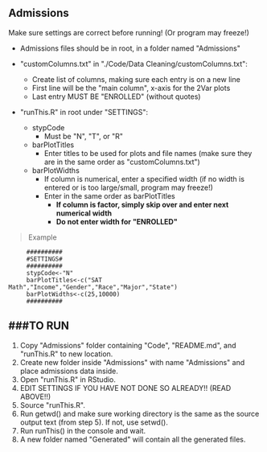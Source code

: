 Admissions
-----------------------------------------------------

Make sure settings are correct before running! (Or program may freeze!)

- Admissions files should be in root, in a folder named "Admissions"

- "customColumns.txt" in "./Code/Data Cleaning/customColumns.txt":
  - Create list of columns, making sure each entry is on a new line
  - First line will be the "main column", x-axis for the 2Var plots
  - Last entry MUST BE "ENROLLED" (without quotes)

- "runThis.R" in root under "SETTINGS":
  - stypCode
    - Must be "N", "T", or "R"
  - barPlotTitles
    - Enter titles to be used for plots and file names (make sure they are in the same order as "customColumns.txt")
  - barPlotWidths
    - If column is numerical, enter a specified width (if no width is entered or is too large/small, program may freeze!)
    - Enter in the same order as barPlotTitles
      - **If column is factor, simply skip over and enter next numerical width**
      - **Do not enter width for "ENROLLED"**

>Example
```
     ##########
     #SETTINGS#
     ##########
     stypCode<-"N"
     barPlotTitles<-c("SAT Math","Income","Gender","Race","Major","State")
     barPlotWidths<-c(25,10000)
     ##########
```

###TO RUN
-----------------------------------------------------
1. Copy "Admissions" folder containing "Code", "README.md", and "runThis.R" to new location.
2. Create new folder inside "Admissions" with name "Admissions" and place admissions data inside.
3. Open "runThis.R" in RStudio.
4. EDIT SETTINGS IF YOU HAVE NOT DONE SO ALREADY!! (READ ABOVE!!)
5. Source "runThis.R".
6. Run getwd() and make sure working directory is the same as the source output text (from step 5). If not, use setwd().
7. Run runThis() in the console and wait.
8. A new folder named "Generated" will contain all the generated files.
